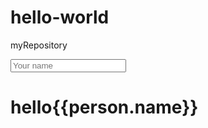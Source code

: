 # hello-world
myRepository
<!DOCTYPE HTML PUBLIC "-//W3C//DTD HTML 4.01 Transitional//EN"
        "http://www.w3.org/TR/html4/loose.dtd">
<html ng-app>
<head>
    <title>title</title>
    <meta charset="UTF-8">
    <script src="lib/angular/angular.min.js"></script>
</head>
<body>
    <input ng-model="person.name" type="text" placeholder="Your name">
    <h1>hello{{person.name}}</h1>
</body>
</html>
